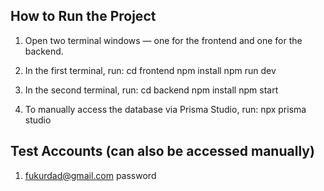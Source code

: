 ## How to Run the Project
1. Open two terminal windows — one for the frontend and one for the backend.

2. In the first terminal, run:
   cd frontend
   npm install
   npm run dev

3. In the second terminal, run:
   cd backend
   npm install
   npm start

4. To manually access the database via Prisma Studio, run:
   npx prisma studio

## Test Accounts (can also be accessed manually)
1. fukurdad@gmail.com password

